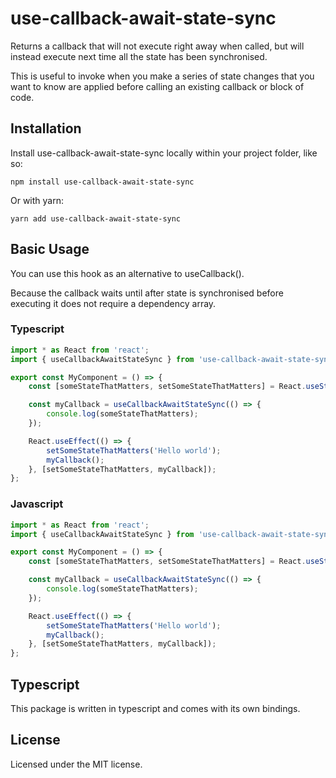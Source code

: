 # use-callback-await-state-sync
Returns a callback that will not execute right away when called, but will instead execute next time all the state has been synchronised.

This is useful to invoke when you make a series of state changes that you want to know are applied before calling an existing callback or block of code.

## Installation

Install use-callback-await-state-sync locally within your project folder, like so:

```shell
npm install use-callback-await-state-sync
```

Or with yarn:

```shell
yarn add use-callback-await-state-sync
```

## Basic Usage

You can use this hook as an alternative to useCallback().

Because the callback waits until after state is synchronised before executing it does not require a dependency array.

### Typescript
```ts
import * as React from 'react';
import { useCallbackAwaitStateSync } from 'use-callback-await-state-sync';

export const MyComponent = () => {
    const [someStateThatMatters, setSomeStateThatMatters] = React.useState<string>('');

    const myCallback = useCallbackAwaitStateSync(() => {
        console.log(someStateThatMatters);
    });

    React.useEffect(() => {
        setSomeStateThatMatters('Hello world');
        myCallback();
    }, [setSomeStateThatMatters, myCallback]);
};

```

### Javascript
```js
import * as React from 'react';
import { useCallbackAwaitStateSync } from 'use-callback-await-state-sync';

export const MyComponent = () => {
    const [someStateThatMatters, setSomeStateThatMatters] = React.useState('');

    const myCallback = useCallbackAwaitStateSync(() => {
        console.log(someStateThatMatters);
    });

    React.useEffect(() => {
        setSomeStateThatMatters('Hello world');
        myCallback();
    }, [setSomeStateThatMatters, myCallback]);
};


```

## Typescript
This package is written in typescript and comes with its own bindings.

## License

Licensed under the MIT license.
